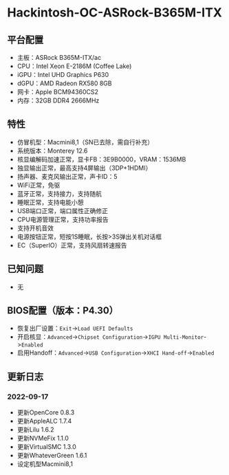 # Hackintosh-OC-ASRock-B365M-ITX

## 平台配置

* 主板：ASRock B365M-ITX/ac
* CPU：Intel Xeon E-2186M (Coffee Lake)
* iGPU：Intel UHD Graphics P630
* dGPU：AMD Radeon RX580 8GB
* 网卡：Apple BCM94360CS2
* 内存：32GB DDR4 2666MHz

## 特性

* 仿冒机型：Macmini8,1（SN已去除，需自行补充）
* 系统版本：Monterey 12.6
* 核显编解码加速正常，显卡FB：3E9B0000，VRAM：1536MB
* 独显输出正常，最高支持4屏输出（3DP+1HDMI）
* 扬声器、麦克风输出正常，声卡ID：5
* WiFi正常，免驱
* 蓝牙正常，支持接力，支持随航
* 睡眠正常，支持电能小憩
* USB端口正常，端口属性正确修正
* CPU电源管理正常，支持功率报告
* 支持开机音效
* 电源按钮正常，短按1S睡眠，长按>3S弹出关机对话框
* EC（SuperIO）正常，支持风扇转速报告

## 已知问题

* 无

## BIOS配置（版本：P4.30）

* 恢复出厂设置：`Exit`->`Load UEFI Defaults`
* 开启核显：`Advanced`->`Chipset Configuration`->`IGPU Multi-Monitor`->`Enabled`
* 启用Handoff：`Advanced`->`USB Configuration`->`XHCI Hand-off`->`Enabled`

## 更新日志

### 2022-09-17

* 更新OpenCore 0.8.3
* 更新AppleALC 1.7.4
* 更新Lilu 1.6.2
* 更新NVMeFix 1.1.0
* 更新VirtualSMC 1.3.0
* 更新WhateverGreen 1.6.1
* 设定机型Macmini8,1
